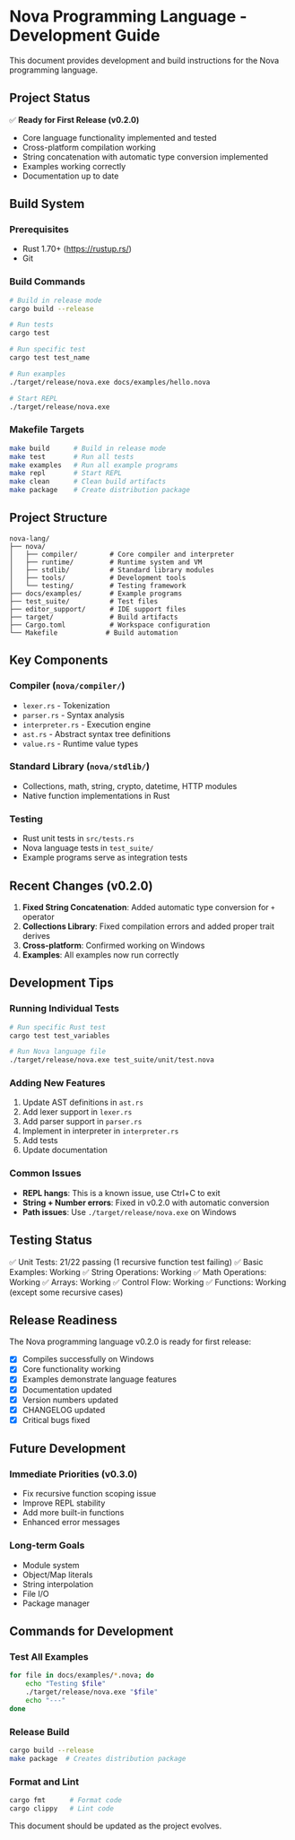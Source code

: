 # Nova Programming Language - Development Guide

This document provides development and build instructions for the Nova programming language.

## Project Status

✅ **Ready for First Release (v0.2.0)**
- Core language functionality implemented and tested
- Cross-platform compilation working
- String concatenation with automatic type conversion implemented
- Examples working correctly
- Documentation up to date

## Build System

### Prerequisites
- Rust 1.70+ (https://rustup.rs/)
- Git

### Build Commands
```bash
# Build in release mode
cargo build --release

# Run tests
cargo test

# Run specific test
cargo test test_name

# Run examples
./target/release/nova.exe docs/examples/hello.nova

# Start REPL
./target/release/nova.exe
```

### Makefile Targets
```bash
make build      # Build in release mode
make test       # Run all tests
make examples   # Run all example programs
make repl       # Start REPL
make clean      # Clean build artifacts
make package    # Create distribution package
```

## Project Structure

```
nova-lang/
├── nova/
│   ├── compiler/        # Core compiler and interpreter
│   ├── runtime/         # Runtime system and VM
│   ├── stdlib/          # Standard library modules
│   ├── tools/           # Development tools
│   └── testing/         # Testing framework
├── docs/examples/       # Example programs
├── test_suite/          # Test files
├── editor_support/      # IDE support files
├── target/              # Build artifacts
├── Cargo.toml           # Workspace configuration
└── Makefile            # Build automation
```

## Key Components

### Compiler (`nova/compiler/`)
- `lexer.rs` - Tokenization
- `parser.rs` - Syntax analysis
- `interpreter.rs` - Execution engine
- `ast.rs` - Abstract syntax tree definitions
- `value.rs` - Runtime value types

### Standard Library (`nova/stdlib/`)
- Collections, math, string, crypto, datetime, HTTP modules
- Native function implementations in Rust

### Testing
- Rust unit tests in `src/tests.rs`
- Nova language tests in `test_suite/`
- Example programs serve as integration tests

## Recent Changes (v0.2.0)

1. **Fixed String Concatenation**: Added automatic type conversion for `+` operator
2. **Collections Library**: Fixed compilation errors and added proper trait derives
3. **Cross-platform**: Confirmed working on Windows
4. **Examples**: All examples now run correctly

## Development Tips

### Running Individual Tests
```bash
# Run specific Rust test
cargo test test_variables

# Run Nova language file
./target/release/nova.exe test_suite/unit/test.nova
```

### Adding New Features
1. Update AST definitions in `ast.rs`
2. Add lexer support in `lexer.rs` 
3. Add parser support in `parser.rs`
4. Implement in interpreter in `interpreter.rs`
5. Add tests
6. Update documentation

### Common Issues
- **REPL hangs**: This is a known issue, use Ctrl+C to exit
- **String + Number errors**: Fixed in v0.2.0 with automatic conversion
- **Path issues**: Use `./target/release/nova.exe` on Windows

## Testing Status

✅ Unit Tests: 21/22 passing (1 recursive function test failing)
✅ Basic Examples: Working
✅ String Operations: Working
✅ Math Operations: Working
✅ Arrays: Working
✅ Control Flow: Working
✅ Functions: Working (except some recursive cases)

## Release Readiness

The Nova programming language v0.2.0 is ready for first release:

- [x] Compiles successfully on Windows
- [x] Core functionality working
- [x] Examples demonstrate language features
- [x] Documentation updated
- [x] Version numbers updated
- [x] CHANGELOG updated
- [x] Critical bugs fixed

## Future Development

### Immediate Priorities (v0.3.0)
- Fix recursive function scoping issue
- Improve REPL stability
- Add more built-in functions
- Enhanced error messages

### Long-term Goals
- Module system
- Object/Map literals
- String interpolation
- File I/O
- Package manager

## Commands for Development

### Test All Examples
```bash
for file in docs/examples/*.nova; do
    echo "Testing $file"
    ./target/release/nova.exe "$file"
    echo "---"
done
```

### Release Build
```bash
cargo build --release
make package  # Creates distribution package
```

### Format and Lint
```bash
cargo fmt      # Format code
cargo clippy   # Lint code
```

This document should be updated as the project evolves.